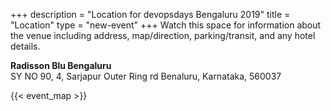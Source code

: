 +++
description = "Location for devopsdays Bengaluru 2019"
title = "Location"
type = "new-event"
+++
Watch this space for information about the venue including address, map/direction, parking/transit, and any hotel details.

<Strong>Radisson Blu Bengaluru</strong><br>
SY NO 90, 4, Sarjapur Outer Ring rd
Benaluru, Karnataka, 560037<br>
<!-- Uncomment this only if you have set the coordinates for your location in the config yaml. Get Latitude and Longitude of a Point: http://itouchmap.com/latlong.html -->
 {{< event_map >}}